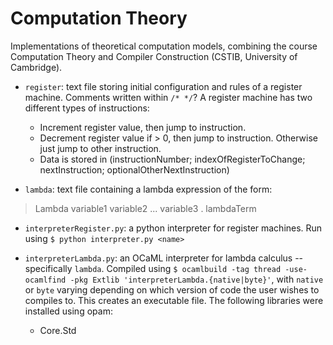 # Computation Theory

Implementations of theoretical computation models, combining the course Computation Theory and Compiler Construction (CSTIB, University of Cambridge).

* `register`: text file storing initial configuration and rules of a register machine. Comments written within `/* */`? A register machine has two different types of instructions:
  * Increment register value, then jump to instruction.
  * Decrement register value if > 0, then jump to instruction. Otherwise just jump to other instruction.
  * Data is stored in (instructionNumber; indexOfRegisterToChange; nextInstruction; optionalOtherNextInstruction)

* `lambda`: text file containing a lambda expression of the form:

> Lambda variable1 variable2 ... variable3 . lambdaTerm

* `interpreterRegister.py`: a python interpreter for register machines. Run using `$ python interpreter.py <name>`

* `interpreterLambda.py`: an OCaML interpreter for lambda calculus -- specifically `lambda`. Compiled using `$ ocamlbuild -tag thread -use-ocamlfind -pkg Extlib 'interpreterLambda.{native|byte}'`, with `native` or `byte` varying depending on which version of code the user wishes to compiles to. This creates an executable file. The following libraries were installed using opam:
  * Core.Std
